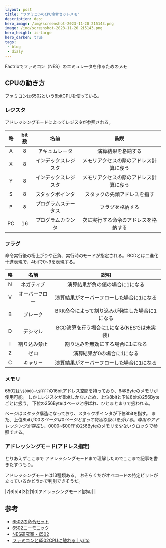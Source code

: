 ```yaml
---
layout: post
title: "ファミコンのCPU命令セットメモ"
description: desc
hero_image: /img/screenshot-2023-11-20 215143.png
image: /img/screenshot-2023-11-20 215143.png
hero_height: is-large
hero_darken: true
tags:
 - blog
 - dialy
---
```


Factrioでファミコン（NES）のエミュレータを作るためのメモ

## CPUの動き方

ファミコンは6502という8bitCPUを使っている。

### レジスタ
アドレッシングモードによってレジスタが参照される。

|略|bit数|名前|説明|
|:---:|:---:|:---:|:---:|
|A|8|アキュムレータ|演算結果を格納する|
|X|8|インデックスレジスタ|メモリアクセスの際のアドレス計算に使う|
|Y|8|インデックスレジスタ|メモリアクセスの際のアドレス計算に使う|
|S|8|スタックポインタ|スタックの先頭アドレスを指す|
|P|8|プログラムステータス|フラグを格納する|
|PC|16|プログラムカウンタ|次に実行する命令のアドレスを格納する|

### フラグ

命令実行後の桁上がりや正負、実行時のモードが指定される。
BCDとは二進化十進表現で、4bitで0~9を表現する。

|略|名前|説明|
|:---:|:---:|:---:|
|N|ネガティブ|演算結果が負の値の場合に1になる|
|V|オーバーフロー|演算結果がオーバーフローした場合に1になる|
|B|ブレーク|BRK命令によって割り込みが発生した場合に1になる|
|D|デシマル|BCD演算を行う場合に1になる(NESでは未実装)|
|I|割り込み禁止|割り込みを無効にする場合に1になる|
|Z|ゼロ|演算結果が0の場合に1になる|
|C|キャリー|演算結果がオーバーフローした場合に1になる|

### メモリ

6502は`\$0000~\$FFFF`の16bitアドレス空間を持っており、64KByteのメモリが使用可能。
しかしレジスタが8bitしかないため、上位8bitと下位8bitの256Byteごとに扱う。
下位の256Byteはページと呼ばれ、ひとまとまりで扱われる。

ページはスタック構造になっており、スタックポインタが下位8bitを指す。
また、上位8bitが$00のページは0ページと言って特別な扱いを受ける。
専用のアドレッシングが存在し、$0000~$00FFの256Byteのメモリを少ないクロックで参照できる。

### アドレッシングモード(アドレス指定)

とりあえずここまで
アドレッシングモードまで理解したのでここまで記事を書きたすつもり。

アドレッシングモードは13種類ある。
おそらくだがオペコードの特定ビットが立っているかどうかで判別できそうだ。

|7|6|5|4|3|2|1|0|アドレッシングモード|説明|
|

## 参考

- [6502の命令セット](http://www.6502.org/tutorials/6502opcodes.html)
- [6502ニーモニック](https://img.atwiki.jp/cc65/pub/dsoft/6502.html)
- [NES研究室 - 6502](http://hp.vector.co.jp/authors/VA042397/nes/6502.html)
- [ファミコンと6502CPUに触れる｜yaito](https://note.com/yaito_geek/n/n9c9ec1c8c47f)